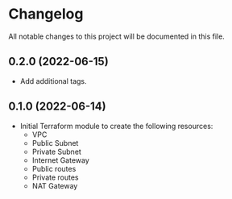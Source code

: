 # Changelog

All notable changes to this project will be documented in this file.

## 0.2.0 (2022-06-15)
- Add additional tags.
## 0.1.0 (2022-06-14)

- Initial Terraform module to create the following resources:
    - VPC
    - Public Subnet
    - Private Subnet
    - Internet Gateway
    - Publiс routes
    - Private routes
    - NAT Gateway